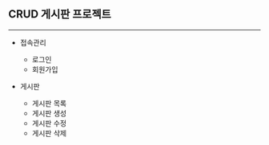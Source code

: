 CRUD 게시판 프로젝트
---
---

- 접속관리
  - 로그인
  - 회원가입
  

- 게시판
  - 게시판 목록
  - 게시판 생성
  - 게시판 수정
  - 게시판 삭제
